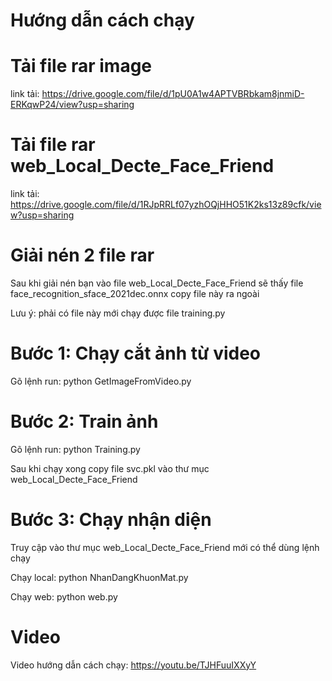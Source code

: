 # Hướng dẫn cách chạy

# Tải file rar image

link tải: https://drive.google.com/file/d/1pU0A1w4APTVBRbkam8jnmiD-ERKqwP24/view?usp=sharing

# Tải file rar web_Local_Decte_Face_Friend

link tải: https://drive.google.com/file/d/1RJpRRLf07yzhOQjHHO51K2ks13z89cfk/view?usp=sharing

# Giải nén 2 file rar

Sau khi giải nén bạn vào file web_Local_Decte_Face_Friend sẽ thấy file face_recognition_sface_2021dec.onnx copy file này ra ngoài

Lưu ý: phải có file này mới chạy được file training.py

# Bước 1: Chạy cắt ảnh từ video

Gõ lệnh run: python GetImageFromVideo.py

# Bước 2: Train ảnh

Gõ lệnh run: python Training.py

Sau khi chạy xong copy file svc.pkl vào thư mục web_Local_Decte_Face_Friend

# Bước 3: Chạy nhận diện

Truy cập vào thư mục web_Local_Decte_Face_Friend mới có thể dùng lệnh chạy

Chạy local: python NhanDangKhuonMat.py

Chạy web: python web.py

# Video

Video hướng dẫn cách chạy: https://youtu.be/TJHFuuIXXyY
